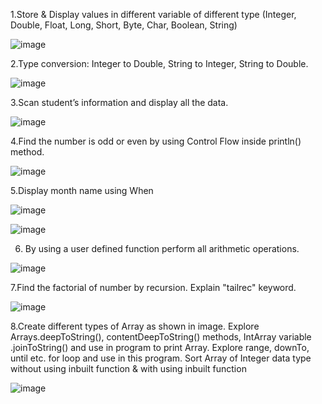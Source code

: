 1.Store & Display values in different variable of different type (Integer, Double, Float, Long, Short, Byte, Char, Boolean, String)


![image](https://github.com/Rushi-7070/MAD_Practical-1_21012011136/assets/97504709/0677f1e9-a3e3-4f6e-8dc2-2e76da648e87)

2.Type conversion:
Integer to Double, String to Integer, String to Double.

![image](https://github.com/Rushi-7070/MAD_Practical-1_21012011136/assets/97504709/fa140ec9-8bda-4ded-a378-d6dd38266cd0)

3.Scan student’s information and display all the data.

![image](https://github.com/Rushi-7070/MAD_Practical-1_21012011136/assets/97504709/f65c3c92-c319-4471-bc86-61773e37d937)

4.Find the number is odd or even by using Control Flow inside println() method.

![image](https://github.com/Rushi-7070/MAD_Practical-1_21012011136/assets/97504709/6dcbe599-05c3-4413-9529-62c2390237a0)

5.Display month name using When

![image](https://github.com/Rushi-7070/MAD_Practical-1_21012011136/assets/97504709/ad72511b-fa03-489b-8cb8-c3dce17e2c6b)

![image](https://github.com/Rushi-7070/MAD_Practical-1_21012011136/assets/97504709/b7d96ba7-4456-4356-b190-5b9dcde485a2)

6. By using a user defined function perform all arithmetic operations.

![image](https://github.com/Rushi-7070/MAD_Practical-1_21012011136/assets/97504709/ecbf544e-b800-4a4a-8e1f-1abde39a0c4b)

7.Find the factorial of number by recursion. Explain "tailrec" keyword.

![image](https://github.com/Rushi-7070/MAD_Practical-1_21012011136/assets/97504709/958513a3-9d92-4d04-88ec-519a1e1c58e6)

8.Create different types of Array as shown in image. Explore Arrays.deepToString(), contentDeepToString() methods, IntArray variable .joinToString()  and use in program to print Array. Explore range, downTo, until etc. for loop and use in this program. Sort Array of Integer data type without using inbuilt function & with using inbuilt function

![image](https://github.com/Rushi-7070/MAD_Practical-1_21012011136/assets/97504709/90815486-20a1-42a7-bcf6-6f6fa105aed9)







